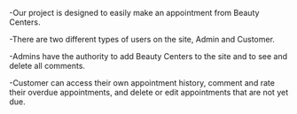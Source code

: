 -Our project is designed to easily make an appointment from Beauty Centers.

-There are two different types of users on the site, Admin and Customer.

-Admins have the authority to add Beauty Centers to the site and to see and delete all comments.

-Customer can access their own appointment history, comment and rate their overdue appointments, and delete or edit appointments that are not yet due.

